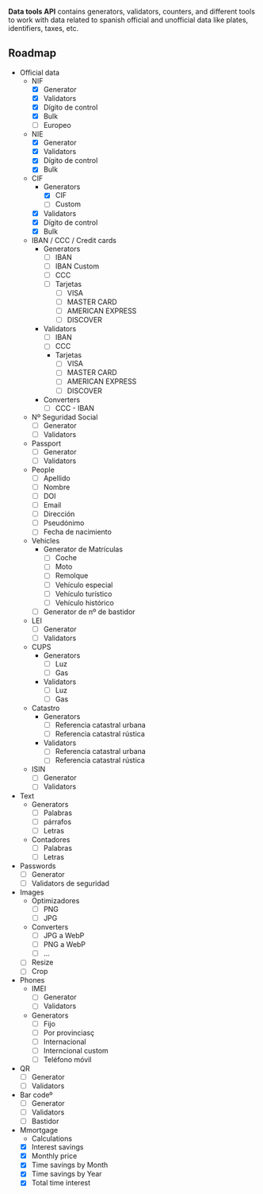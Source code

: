 **Data tools API** contains generators, validators, counters, and different tools to work with data related to spanish official and unofficial data like plates, identifiers, taxes, etc.

## Roadmap

- Official data
	- NIF
		- [x] Generator
		- [x] Validators
		- [x] Dígito de control
		- [x] Bulk
		- [ ] Europeo
	- NIE
		- [x] Generator
		- [x] Validators
		- [x] Dígito de control
		- [x] Bulk
	- CIF
		- Generators
			- [x] CIF
			- [ ] Custom
		- [x] Validators
		- [x] Dígito de control
		- [x] Bulk
	- IBAN / CCC / Credit cards
		- Generators
			- [ ] IBAN
			- [ ] IBAN Custom
			- [ ] CCC
			- [ ] Tarjetas
				- [ ] VISA
				- [ ] MASTER CARD
				- [ ] AMERICAN EXPRESS
				- [ ] DISCOVER
		- Validators
			- [ ] IBAN
			- [ ] CCC
			- Tarjetas
				- [ ] VISA 
				- [ ] MASTER CARD
				- [ ] AMERICAN EXPRESS
				- [ ] DISCOVER
		- Converters
			- [ ] CCC - IBAN 
	- Nº Seguridad Social
		- [ ] Generator
		- [ ] Validators
	- Passport
		- [ ] Generator
		- [ ] Validators
	- People
		- [ ] Apellido
		- [ ] Nombre
		- [ ] DOI
		- [ ] Email
		- [ ] Dirección
		- [ ] Pseudónimo
		- [ ] Fecha de nacimiento
	- Vehicles
		- Generator de Matrículas
			- [ ] Coche
			- [ ] Moto
			- [ ] Remolque
			- [ ] Vehículo especial
			- [ ] Vehículo turístico
			- [ ] Vehículo histórico
		- [ ] Generator de nº de bastidor
	- LEI
		- [ ] Generator
		- [ ] Validators
	- CUPS
		- Generators
			- [ ] Luz
			- [ ] Gas
		- Validators
			- [ ] Luz
			- [ ] Gas
	- Catastro
		- Generators
			- [ ] Referencia catastral urbana
			- [ ] Referencia catastral rústica
		- Validators
			- [ ] Referencia catastral urbana
			- [ ] Referencia catastral rústica
	- ISIN
		- [ ] Generator
		- [ ] Validators
- Text
	- Generators
		- [ ] Palabras
		- [ ] párrafos
		- [ ] Letras
	- Contadores
		- [ ] Palabras
		- [ ] Letras
- Passwords
	- [ ] Generator
	- [ ] Validators de seguridad
- Images
	- Optimizadores
		- [ ] PNG
		- [ ] JPG
	- Converters
		- [ ] JPG a WebP
		- [ ] PNG a WebP
		- [ ] ...
	- [ ] Resize
	- [ ] Crop
- Phones
	- IMEI
		- [ ] Generator
		- [ ] Validators
	- Generators
		- [ ] Fijo
		- [ ] Por provinciasç
		- [ ] Internacional
		- [ ] Interncional custom
		- [ ] Teléfono móvil
- QR
	- [ ] Generator
	- [ ] Validators
- Bar codeº
	- [ ] Generator
	- [ ] Validators
	- [ ] Bastidor 
- Mmortgage
    - Calculations
    - [x] Interest savings
    - [x] Monthly price
    - [x] Time savings by Month
    - [x] Time savings by Year
    - [x] Total time interest